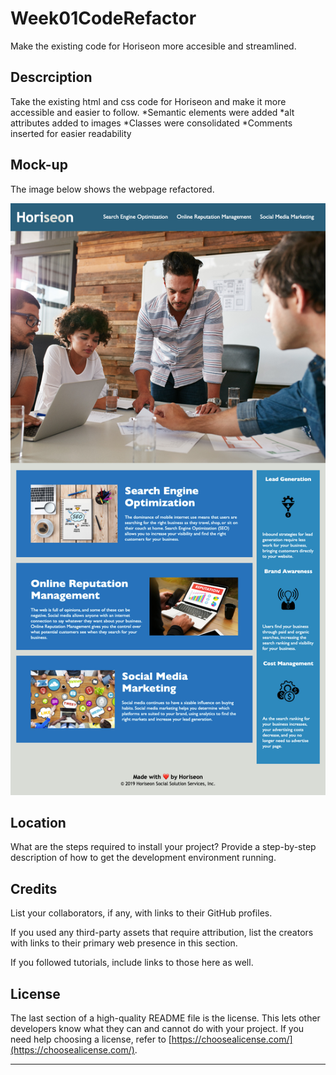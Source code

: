 # Week01CodeRefactor
Make the existing code for Horiseon more accesible and streamlined. 

## Descrciption

Take the existing html and css code for Horiseon and make it more accessible and easier to follow. 
    *Semantic elements were added
    *alt attributes added to images
    *Classes were consolidated 
    *Comments inserted for easier readability

## Mock-up
The image below shows the webpage refactored.

![alt text](assets/images/horiseon-screenshot.png)

## Location

What are the steps required to install your project? Provide a step-by-step description of how to get the development environment running.


## Credits

List your collaborators, if any, with links to their GitHub profiles.

If you used any third-party assets that require attribution, list the creators with links to their primary web presence in this section.

If you followed tutorials, include links to those here as well.

## License

The last section of a high-quality README file is the license. This lets other developers know what they can and cannot do with your project. If you need help choosing a license, refer to [https://choosealicense.com/](https://choosealicense.com/).

---
